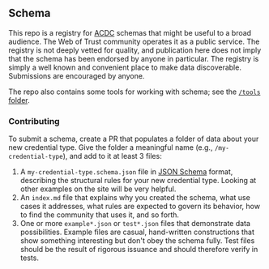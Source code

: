 ## Schema
This repo is a registry for [ACDC](https://trustoverip.github.io/tswg-acdc-specification/draft-ssmith-acdc.html) schemas that might be useful to a broad audience. The Web of Trust community operates it as a public service. The registry is not deeply vetted for quality, and publication here does not imply that the schema has been endorsed by anyone in particular. The registry is simply a well known and convenient place to make data discoverable. Submissions are encouraged by anyone.

The repo also contains some tools for working with schema; see the  [`/tools` folder](https://github.com/WebOfTrust/schema/tree/main/tools).

### Contributing
To submit a schema, create a PR that populates a folder of data about your new credential type. Give the folder a meaningful name (e.g., `/my-credential-type`), and add to it at least 3 files:

1. A `my-credential-type.schema.json` file in [JSON Schema](https://json-schema.org/) format, describing the structural rules for your new credential type. Looking at other examples on the site will be very helpful.
2. An `index.md` file that explains why you created the schema, what use cases it addresses, what rules are expected to govern its behavior, how to find the community that uses it, and so forth.
3. One or more `example*.json` or `test*.json` files that demonstrate data possibilities. Example files are casual, hand-written constructions that show something interesting but don't obey the schema fully. Test files should be the result of rigorous issuance and should therefore verify in tests.